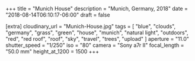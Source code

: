 +++
title = "Munich House"
description = "Munich, Germany, 2018"
date = "2018-08-14T06:10:17-06:00"
draft = false

[extra]
cloudinary_url = "Munich-House.jpg"
tags = [
  "blue",
  "clouds",
  "germany",
  "grass",
  "green",
  "house",
  "munich",
  "natural light",
  "outdoors",
  "red",
  "red roof",
  "roof",
  "sky",
  "travel",
  "trees",
  "upload"
]
aperture = "11.0"
shutter_speed = "1/250"
iso = "80"
camera = "Sony a7r II"
focal_length = "50.0 mm"
height_at_1200 = 1500
+++
